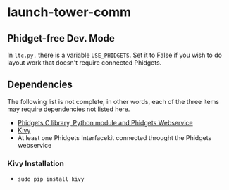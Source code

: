 # launch-tower-comm

## Phidget-free Dev. Mode

In `ltc.py,` there is a variable `USE_PHIDGETS`. Set it to False if you wish
to do layout work that doesn't require connected Phidgets.

## Dependencies

The following list is not complete, in other words, each of the three items
may require dependencies not listed here.

* [Phidgets C library, Python module and Phidgets Webservice](http://www.phidgets.com/docs/Software_Overview#Operating_System_Support)
* [Kivy](http://kivy.org/#download)
* At least one Phidgets Interfacekit connected throught the Phidgets webservice 

### Kivy Installation

* `sudo pip install kivy`
